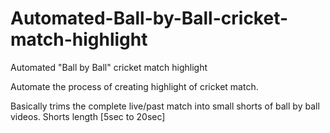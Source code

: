 # Automated-Ball-by-Ball-cricket-match-highlight
Automated "Ball by Ball" cricket match highlight

Automate the process of creating highlight of cricket match.

Basically trims the complete live/past match into small shorts  of ball by ball videos.
Shorts length [5sec to 20sec]
